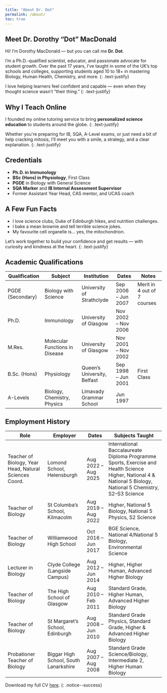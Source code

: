 ```yaml
---
title: "About Dr. Dot"
permalink: /about/
toc: true
---
```


## Meet Dr. Dorothy “Dot” MacDonald

Hi! I’m Dorothy MacDonald — but you can call me **Dr. Dot**.

I’m a Ph.D.-qualified scientist, educator, and passionate advocate for student growth. Over the past 17 years, I’ve
taught in some of the UK’s top schools and colleges, supporting students aged 10 to 18+ in mastering Biology, Human
Health, Chemistry, and more.
{: .text-justify}

I love helping learners feel confident and capable — even when they thought science wasn’t “their thing.”
{: .text-justify}

## Why I Teach Online

I founded my online tutoring service to bring **personalized science education** to students around the globe.
{: .text-justify}

Whether you're preparing for IB, SQA, A-Level exams, or just need a bit of help cracking mitosis, I’ll meet you with a
smile, a strategy, and a clear explanation.
{: .text-justify}

## Credentials

- **Ph.D. in Immunology**
- **BSc (Hons) in Physiology**, First Class
- **PGDE** in Biology with General Science
- **SQA Marker** and **IB Internal Assessment Supervisor**
- Former Assistant Year Head, CAS mentor, and UCAS coach

## A Few Fun Facts

- I love science clubs, Duke of Edinburgh hikes, and nutrition challenges.
- I bake a mean brownie and tell terrible science jokes.
- My favourite cell organelle is... yes, the mitochondrion.

Let’s work together to build your confidence and get results — with curiosity and kindness at the heart.
{: .text-justify}

## Academic Qualifications

| Qualification    | Subject                        | Institution                 | Dates               | Notes                       |
|------------------|--------------------------------|-----------------------------|---------------------|-----------------------------|
| PGDE (Secondary) | Biology with Science           | University of Strathclyde   | Sep 2006 – Jun 2007 | Merit in 4 out of 7 courses |
| Ph.D.            | Immunology                     | University of Glasgow       | Nov 2002 – Nov 2006 |                             |
| M.Res.           | Molecular Functions in Disease | University of Glasgow       | Nov 2001 – Nov 2002 |                             |
| B.Sc. (Hons)     | Physiology                     | Queen’s University, Belfast | Sep 1998 – Jun 2001 | First Class                 |
| A-Levels         | Biology, Chemistry, Physics    | Limavady Grammar School     | Jun 1997            |                             |

## Employment History

| Role                                                   | Employer                              | Dates               | Subjects Taught                                                                                                                                                    |
|--------------------------------------------------------|---------------------------------------|---------------------|--------------------------------------------------------------------------------------------------------------------------------------------------------------------|
| Teacher of Biology, Year Head, Natural Sciences Coord. | Lomond School, Helensburgh            | Aug 2022 – Aug 2025 | International Baccalaureate Diploma Programme Sports, Exercise and Health Science<br/>Higher, National 4 & National 5 Biology, National 5 Chemistry, S2–S3 Science |
| Teacher of Biology                                     | St Columba’s School, Kilmacolm        | Aug 2019 – Aug 2022 | Higher, National 5 Biology, National 5 Physics, S2 Science                                                                                                         |
| Teacher of Biology                                     | Williamwood High School               | Oct 2016 – Jun 2017 | BGE Science, National 4/National 5 Biology, Environmental Science                                                                                                  |
| Lecturer in Biology                                    | Clyde College (Langside Campus)       | Aug 2012 – Jun 2014 | Higher, Higher Human, Advanced Higher Biology                                                                                                                      |
| Teacher of Biology                                     | The High School of Glasgow            | Aug 2010 – Feb 2011 | Standard Grade, Higher Human, Advanced Higher Biology                                                                                                              |
| Teacher of Biology                                     | St Margaret’s School, Edinburgh       | Aug 2008 – Jun 2010 | Standard Grade Physics, Standard Grade, Higher & Advanced Higher Biology                                                                                           |
| Probationer Teacher of Biology                         | Biggar High School, South Lanarkshire | Aug 2007 – Aug 2008 | Standard Grade Science/Biology, Intermediate 2, Higher Human Biology                                                                                               |

Download my full CV [here](/downloads/Dorothy_MacDonald_Tutor_CV.pdf).
{: .notice--success}
